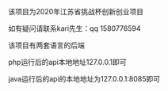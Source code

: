 该项目为2020年江苏省挑战杯创新创业项目

如有疑问请联系kari先生：qq 1580776594



该项目有两套语言的后端

php运行后的api本地地址127.0.0.1即可

java运行后的api的本地地址为127.0.0.1:8085即可

